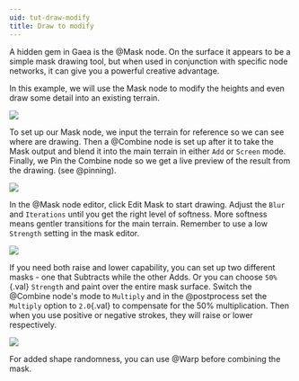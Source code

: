 ```yaml
---
uid: tut-draw-modify
title: Draw to modify
---
```


A hidden gem in Gaea is the @Mask node. On the surface it appears to be a simple mask drawing tool, but when used in conjunction with specific node networks, it can give you a powerful creative advantage.

In this example, we will use the Mask node to modify the heights and even draw some detail into an existing terrain.

![](/images/tut/draw-setup.jpg)

To set up our Mask node, we input the terrain for reference so we can see where are drawing. Then a @Combine node is set up after it to take the Mask output and blend it into the main terrain in either `Add` or `Screen` mode. Finally, we Pin the Combine node so we get a live preview of the result from the drawing. (see @pinning).

![](/images/tut/draw-drawing.jpg)

In the @Mask node editor, click Edit Mask to start drawing. Adjust the `Blur` and `Iterations` until you get the right level of softness. More softness means gentler transitions for the main terrain. Remember to use a low `Strength` setting in the mask editor.

![](/images/tut/draw-up-down.jpg)

If you need both raise and lower capability, you can set up two different masks - one that Subtracts while the other Adds. Or you can choose `50%`{.val} `Strength` and paint over the entire mask surface. Switch the @Combine node's mode to `Multiply` and in the @postprocess set the `Multiply` option to `2.0`{.val} to compensate for the 50% multiplication. Then when you use positive or negative strokes, they will raise or lower respectively.

![](/images/tut/draw-warpy.jpg)

For added shape randomness, you can use @Warp before combining the mask.